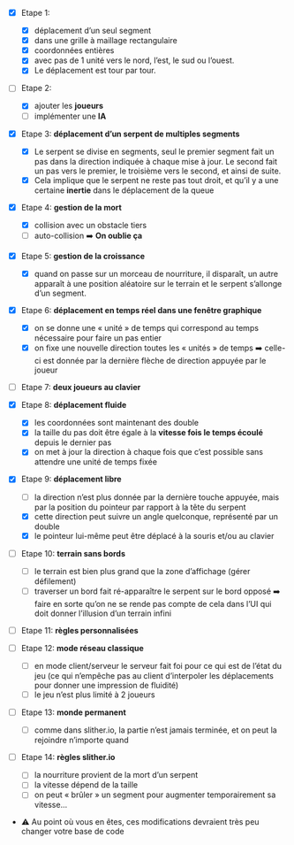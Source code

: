 - [x] Etape 1:

  - [x] déplacement d’un seul segment
  - [x] dans une grille à maillage rectangulaire
  - [x] coordonnées entières
  - [x] avec pas de 1 unité vers le nord, l’est, le sud ou l’ouest.
  - [x] Le déplacement est tour par tour.

- [ ] Etape 2:

  - [x] ajouter les **joueurs**
  - [ ] implémenter une **IA**

- [x] Etape 3: **déplacement d’un serpent de multiples segments**

  - [x] Le serpent se divise en segments, seul le premier segment fait un pas dans la direction indiquée à chaque mise à jour. Le second fait un pas vers le premier, le troisième vers le second, et ainsi de suite.
  - [x] Cela implique que le serpent ne reste pas tout droit, et qu’il y a une certaine **inertie** dans le déplacement de la queue

- [x] Etape 4: **gestion de la mort**

  - [x] collision avec un obstacle tiers
  - [ ] auto-collision :arrow_right: **On oublie ça**

- [x] Etape 5: **gestion de la croissance**

  - [x] quand on passe sur un morceau de nourriture, il disparaît, un autre apparaît à une position aléatoire sur le terrain et le serpent s’allonge d’un segment.

- [x] Etape 6: **déplacement en temps réel dans une fenêtre graphique**

  - [x] on se donne une « unité » de temps qui correspond au temps nécessaire pour faire un pas entier
  - [x] on fixe une nouvelle direction toutes les « unités » de temps :arrow_right: celle-ci est donnée par la dernière flèche de direction appuyée par le joueur

- [ ] Etape 7: **deux joueurs au clavier**

- [x] Etape 8: **déplacement fluide**

  - [x] les coordonnées sont maintenant des double
  - [x] la taille du pas doit être égale à la **vitesse fois le temps écoulé** depuis le dernier pas
  - [x] on met à jour la direction à chaque fois que c’est possible sans attendre une unité de temps fixée

- [x] Etape 9: **déplacement libre**

  - [ ] la direction n’est plus donnée par la dernière touche appuyée, mais par la position du pointeur par rapport à la tête du serpent
  - [x] cette direction peut suivre un angle quelconque, représenté par un double
  - [x] le pointeur lui-même peut être déplacé à la souris et/ou au clavier

- [ ] Etape 10: **terrain sans bords**

  - [ ] le terrain est bien plus grand que la zone d’affichage (gérer défilement)
  - [ ] traverser un bord fait ré-apparaître le serpent sur le bord opposé :arrow_right: faire en sorte qu’on ne se rende pas compte de cela dans l’UI qui doit donner l’illusion d’un terrain infini

- [ ] Etape 11: **règles personnalisées**

- [ ] Etape 12: **mode réseau classique**

  - [ ] en mode client/serveur le serveur fait foi pour ce qui est de l’état du jeu (ce qui n’empêche pas au client d’interpoler les déplacements pour donner une impression de fluidité)
  - [ ] le jeu n’est plus limité à 2 joueurs

- [ ] Etape 13: **monde permanent**

  - [ ] comme dans slither.io, la partie n’est jamais terminée, et on peut la rejoindre n’importe quand

- [ ] Etape 14: **règles slither.io**
  - [ ] la nourriture provient de la mort d’un serpent
  - [ ] la vitesse dépend de la taille
  - [ ] on peut « brûler » un segment pour augmenter temporairement sa vitesse...
- :warning: Au point où vous en êtes, ces modifications devraient très peu changer votre base de code
